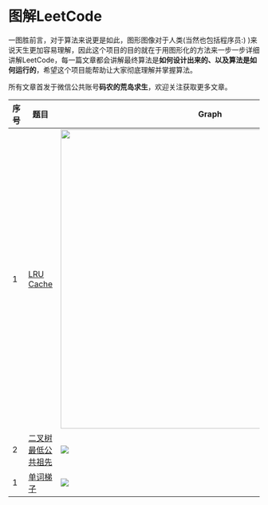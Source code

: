 # 图解LeetCode

一图胜前言，对于算法来说更是如此，图形图像对于人类(当然也包括程序员:) )来说天生更加容易理解，因此这个项目的目的就在于用图形化的方法来一步一步详细讲解LeetCode，每一篇文章都会讲解最终算法是**如何设计出来的、以及算法是如何运行的**，希望这个项目能帮助让大家彻底理解并掌握算法。

所有文章首发于微信公共账号**码农的荒岛求生**，欢迎关注获取更多文章。

| 序号 | 题目                                             | Graph                                                       |
| ---- | ------------------------------------------------------------ | ------------------------------------------------------------ |
| 1    | [LRU Cache](https://github.com/olaph123/leetcode/blob/master/leetcode/%E5%9B%BE%E8%A7%A3LeetCode%EF%BC%9ALRU%20cache.md) | <img src = "https://camo.githubusercontent.com/74adede2706fb34a25977f250479919dc9b81a89/68747470733a2f2f6d6d62697a2e717069632e636e2f6d6d62697a5f706e672f38673372774a506d7961315769616c764d3375306e72556749616f50304e77624155326b696132734356396f3978556f4b564c696351684d705354785a6b774674316e6a786f6963383464737947776e656d6b614579426767412f3634303f77785f666d743d706e672674703d7765627026777866726f6d3d352677785f6c617a793d312677785f636f3d31" width="600"> |
| 2    | [二叉树最低公共祖先](https://github.com/olaph123/leetcode/blob/master/leetcode/%E5%9B%BE%E8%A7%A3leetCode%EF%BC%9A%E4%BA%8C%E5%8F%89%E6%A0%91%E6%9C%80%E4%BD%8E%E5%85%AC%E5%85%B1%E7%A5%96%E5%85%88.md) | ![](https://camo.githubusercontent.com/74adede2706fb34a25977f250479919dc9b81a89/68747470733a2f2f6d6d62697a2e717069632e636e2f6d6d62697a5f706e672f38673372774a506d7961315769616c764d3375306e72556749616f50304e77624155326b696132734356396f3978556f4b564c696351684d705354785a6b774674316e6a786f6963383464737947776e656d6b614579426767412f3634303f77785f666d743d706e672674703d7765627026777866726f6d3d352677785f6c617a793d312677785f636f3d31) |
| 1    | [单词梯子](https://github.com/olaph123/leetcode/blob/master/leetcode/%E5%9B%BE%E8%A7%A3LeetCode%EF%BC%9A%E5%8D%95%E8%AF%8D%E6%A2%AF%E5%AD%90.md) | ![](https://github.com/olaph123/md/blob/master/%E5%9B%BE%E7%89%87/1574759446030.png) |